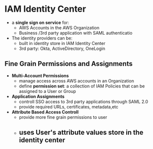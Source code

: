 
# IAM Identity Center

- a **single sign on service** for:
	- AWS Accounts in the AWS Organization
	- Business /3rd party application with SAML authenticatio
- The identity providers can be:
	- built in identity store in IAM Identity Center
	- 3rd party: Okta, ActiveDirectory, OneLogin



## Fine Grain Permissions and Assignments

- **Multi-Account Permissions**
	- manage access across AWS accounts in an Organization
	- define **permission set**: a collection of IAM Policies that can be assigned to a User or Group
- **Application Assignments**
	- controll SSO access to 3rd party applications through SAML 2.0
	- provide required URLs, certificates, metadata,etc
- **Attribute Based Access Controll**
	- provide more fine grain permissions to user
	- uses User's attribute values store in the identity center
		- 